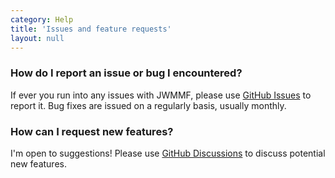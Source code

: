 ```yaml
---
category: Help
title: 'Issues and feature requests'
layout: null
---
```


### How do I report an issue or bug I encountered?

If ever you run into any issues with JWMMF, please use <a href="https://github.com/sircharlo/jw-meeting-media-fetcher/issues/new?labels=bug,from+app&template=bug_report.md" target="_blank">GitHub Issues</a> to report it. Bug fixes are issued on a regularly basis, usually monthly.

### How can I request new features?

I'm open to suggestions! Please use <a href="https://github.com/sircharlo/jw-meeting-media-fetcher/discussions" target="_blank">GitHub Discussions</a> to discuss potential new features.

